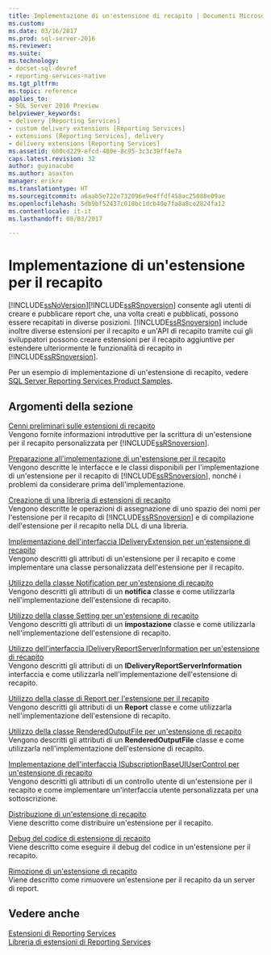 ```yaml
---
title: Implementazione di un'estensione di recapito | Documenti Microsoft
ms.custom: 
ms.date: 03/16/2017
ms.prod: sql-server-2016
ms.reviewer: 
ms.suite: 
ms.technology:
- docset-sql-devref
- reporting-services-native
ms.tgt_pltfrm: 
ms.topic: reference
applies_to:
- SQL Server 2016 Preview
helpviewer_keywords:
- delivery [Reporting Services]
- custom delivery extensions [Reporting Services]
- extensions [Reporting Services], delivery
- delivery extensions [Reporting Services]
ms.assetid: 600cd229-efcd-480e-8c95-3c3c39ff4e7a
caps.latest.revision: 32
author: guyinacube
ms.author: asaxton
manager: erikre
ms.translationtype: HT
ms.sourcegitcommit: a6aab5e722e732096e9e4ffdf458ac25088e09ae
ms.openlocfilehash: 5db9bf52437c018bc1dcb40e7fa8a8ce2824fa12
ms.contentlocale: it-it
ms.lasthandoff: 08/03/2017

---
```

# <a name="implementing-a-delivery-extension"></a>Implementazione di un'estensione per il recapito
  [!INCLUDE[ssNoVersion](../../../includes/ssnoversion-md.md)][!INCLUDE[ssRSnoversion](../../../includes/ssrsnoversion-md.md)] consente agli utenti di creare e pubblicare report che, una volta creati e pubblicati, possono essere recapitati in diverse posizioni. [!INCLUDE[ssRSnoversion](../../../includes/ssrsnoversion-md.md)] include inoltre diverse estensioni per il recapito e un'API di recapito tramite cui gli sviluppatori possono creare estensioni per il recapito aggiuntive per estendere ulteriormente le funzionalità di recapito in [!INCLUDE[ssRSnoversion](../../../includes/ssrsnoversion-md.md)].  
  
 Per un esempio di implementazione di un'estensione di recapito, vedere [SQL Server Reporting Services Product Samples](http://go.microsoft.com/fwlink/?LinkId=177889).  
  
## <a name="in-this-section"></a>Argomenti della sezione  
 [Cenni preliminari sulle estensioni di recapito](../../../reporting-services/extensions/delivery-extension/delivery-extensions-overview.md)  
 Vengono fornite informazioni introduttive per la scrittura di un'estensione per il recapito personalizzata per [!INCLUDE[ssRSnoversion](../../../includes/ssrsnoversion-md.md)].  
  
 [Preparazione all'implementazione di un'estensione per il recapito](../../../reporting-services/extensions/delivery-extension/preparing-to-implement-a-delivery-extension.md)  
 Vengono descritte le interfacce e le classi disponibili per l'implementazione di un'estensione per il recapito di [!INCLUDE[ssRSnoversion](../../../includes/ssrsnoversion-md.md)], nonché i problemi da considerare prima dell'implementazione.  
  
 [Creazione di una libreria di estensioni di recapito](../../../reporting-services/extensions/delivery-extension/creating-a-delivery-extension-library.md)  
 Vengono descritte le operazioni di assegnazione di uno spazio dei nomi per l'estensione per il recapito di [!INCLUDE[ssRSnoversion](../../../includes/ssrsnoversion-md.md)] e di compilazione dell'estensione per il recapito nella DLL di una libreria.  
  
 [Implementazione dell'interfaccia IDeliveryExtension per un'estensione di recapito](../../../reporting-services/extensions/delivery-extension/implementing-the-ideliveryextension-interface-for-a-delivery-extension.md)  
 Vengono descritti gli attributi di un'estensione per il recapito e come implementare una classe personalizzata dell'estensione per il recapito.  
  
 [Utilizzo della classe Notification per un'estensione di recapito](../../../reporting-services/extensions/delivery-extension/using-a-notification-class-for-a-delivery-extension.md)  
 Vengono descritti gli attributi di un **notifica** classe e come utilizzarla nell'implementazione dell'estensione di recapito.  
  
 [Utilizzo della classe Setting per un'estensione di recapito](../../../reporting-services/extensions/delivery-extension/using-the-setting-class-for-a-delivery-extension.md)  
 Vengono descritti gli attributi di un **impostazione** classe e come utilizzarla nell'implementazione dell'estensione di recapito.  
  
 [Utilizzo dell'interfaccia IDeliveryReportServerInformation per un'estensione di recapito](../../../reporting-services/extensions/delivery-extension/using-the-ideliveryreportserverinformation-interface-for-a-delivery-extension.md)  
 Vengono descritti gli attributi di un **IDeliveryReportServerInformation** interfaccia e come utilizzarla nell'implementazione dell'estensione di recapito.  
  
 [Utilizzo della classe di Report per l'estensione per il recapito](../../../reporting-services/extensions/delivery-extension/using-the-report-class-for-a-delivery-extension.md)  
 Vengono descritti gli attributi di un **Report** classe e come utilizzarla nell'implementazione dell'estensione di recapito.  
  
 [Utilizzo della classe RenderedOutputFile per un'estensione di recapito](../../../reporting-services/extensions/delivery-extension/using-the-renderedoutputfile-class-for-a-delivery-extension.md)  
 Vengono descritti gli attributi di un **RenderedOutputFile** classe e come utilizzarla nell'implementazione dell'estensione di recapito.  
  
 [Implementazione dell'interfaccia ISubscriptionBaseUIUserControl per un'estensione di recapito](../../../reporting-services/extensions/delivery-extension/implementing-the-isubscriptionbaseuiusercontrol-interface.md)  
 Vengono descritti gli attributi di un controllo utente di un'estensione per il recapito e come implementare un'interfaccia utente personalizzata per una sottoscrizione.  
  
 [Distribuzione di un'estensione di recapito](../../../reporting-services/extensions/delivery-extension/deploying-a-delivery-extension.md)  
 Viene descritto come distribuire un'estensione per il recapito.  
  
 [Debug del codice di estensione di recapito](../../../reporting-services/extensions/delivery-extension/debugging-delivery-extension-code.md)  
 Viene descritto come eseguire il debug del codice in un'estensione per il recapito.  
  
 [Rimozione di un'estensione di recapito](../../../reporting-services/extensions/delivery-extension/removing-a-delivery-extension.md)  
 Viene descritto come rimuovere un'estensione per il recapito da un server di report.  
  
## <a name="see-also"></a>Vedere anche  
 [Estensioni di Reporting Services](../../../reporting-services/extensions/reporting-services-extensions.md)   
 [Libreria di estensioni di Reporting Services](../../../reporting-services/extensions/reporting-services-extension-library.md)  
  
  
